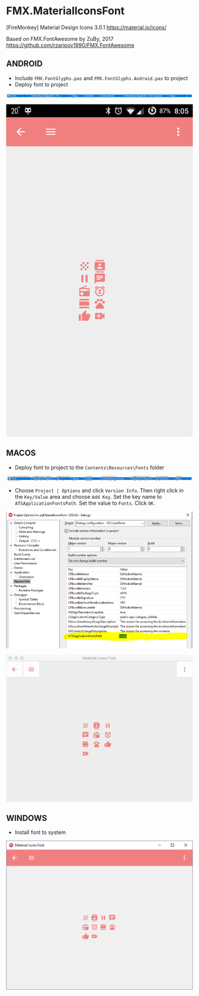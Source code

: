 # FMX.MaterialIconsFont
[FireMonkey] Material Design Icons 3.0.1
https://material.io/icons/

Based on FMX.FontAwesome by ZuBy, 2017
https://github.com/rzaripov1990/FMX.FontAwesome

## ANDROID
* Include `FMX.FontGlyphs.pas` and `FMX.FontGlyphs.Android.pas` to project
* Deploy font to project

![release/debug](screens/deployment_android.PNG)

![preview](screens/android.png)

## MACOS
* Deploy font to project to the `Contents\Resources\Fonts` folder

![release/debug](screens/deployment_macos.PNG)

* Choose `Project | Options` and click `Version Info`. Then right click in the `Key/Value` area and choose `Add Key`. Set the key name to `ATSApplicationFontsPath`. Set the value to `Fonts`. Click `OK`.

![release/debug](screens/options_macos.PNG)

![preview](screens/macos.png)

## WINDOWS
* Install font to system

![preview](screens/windows.png)
